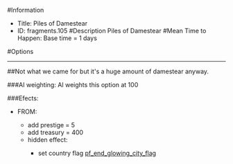 #Information
 - Title: Piles of Damestear
 - ID: fragments.105
#Description
Piles of Damestear
#Mean Time to Happen:
Base time = 1 days

#Options

___
##Not what we came for but it's a huge amount of damestear anyway.

###AI weighting:
AI weights this option at 100


###Efects:<ul><li>FROM:</li><ul><li>add prestige = 5</li><li>add treasury = 400</li><li>hidden effect:</li><ul><li>set country flag [pf_end_glowing_city_flag](../flags/pf_end_glowing_city_flag.md)</li></ul></ul></ul>

